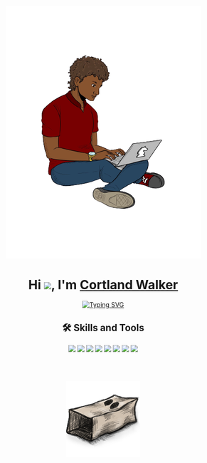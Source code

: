<center>

![Cortland Walker](RegularLogoTest.png)
</center>

<h1 align="center">Hi <img src="https://media.giphy.com/media/hvRJCLFzcasrR4ia7z/giphy.gif" width="35">, I'm <a href="#" target="blank">
Cortland Walker</a></h1>

<p align="center">
<a href="https://git.io/typing-svg"><img src="https://readme-typing-svg.demolab.com?font=Caveat&duration=4000&pause=500&center=true&multiline=true&width=435&height=100&lines=My+name+is+Cortland+Walker;I+like+to+Fish+and+Write+Code;That's+really+about+it..." alt="Typing SVG" /></a>
</p>

<h2 align="center">🛠 Skills and Tools</h2>
<p align="center">
<code><img width="4%" src="https://www.vectorlogo.zone/logos/ruby-lang/ruby-lang-icon.svg"></code>
<code><img width="4%" src="https://www.vectorlogo.zone/logos/android/android-tile.svg"></code>
<code><img width="4%" src="https://www.vectorlogo.zone/logos/swift/swift-icon.svg"></code>
<code><img width="4%" src="https://www.vectorlogo.zone/logos/reactjs/reactjs-icon.svg"></code>
<code><img width="4%" src="https://www.vectorlogo.zone/logos/unity3d/unity3d-icon.svg"></code>
<code><img width="4%" src="https://www.vectorlogo.zone/logos/python/python-icon.svg"></code>
<code><img width="4%" src="https://www.vectorlogo.zone/logos/tensorflow/tensorflow-icon.svg"></code>
<code><img width="4%" src="https://www.vectorlogo.zone/logos/jetbrains/jetbrains-icon.svg"></code>
</p>
<br/>
<br/>

<div align="center">

![paperbag](THTpaperbag.png)
</div>
